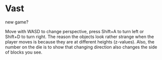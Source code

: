 # Vast
new game?

Move with WASD to change perspective, press Shift+A to turn left or Shift+D to turn right. The reason the objects look rather strange when
the player moves is because they are at different heights (z-values). Also, the number on the die is to show that changing direction
also changes the side of blocks you see.
